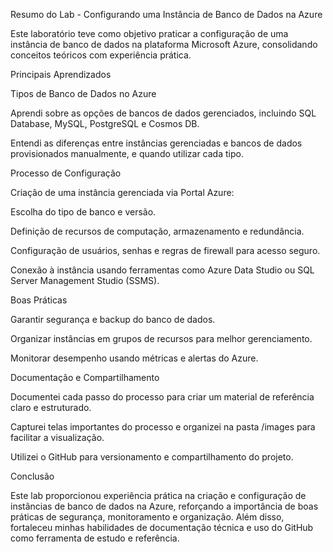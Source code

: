 Resumo do Lab - Configurando uma Instância de Banco de Dados na Azure

Este laboratório teve como objetivo praticar a configuração de uma instância de banco de dados na plataforma Microsoft Azure, consolidando conceitos teóricos com experiência prática.

Principais Aprendizados

Tipos de Banco de Dados no Azure

Aprendi sobre as opções de bancos de dados gerenciados, incluindo SQL Database, MySQL, PostgreSQL e Cosmos DB.

Entendi as diferenças entre instâncias gerenciadas e bancos de dados provisionados manualmente, e quando utilizar cada tipo.

Processo de Configuração

Criação de uma instância gerenciada via Portal Azure:

Escolha do tipo de banco e versão.

Definição de recursos de computação, armazenamento e redundância.

Configuração de usuários, senhas e regras de firewall para acesso seguro.

Conexão à instância usando ferramentas como Azure Data Studio ou SQL Server Management Studio (SSMS).

Boas Práticas

Garantir segurança e backup do banco de dados.

Organizar instâncias em grupos de recursos para melhor gerenciamento.

Monitorar desempenho usando métricas e alertas do Azure.

Documentação e Compartilhamento

Documentei cada passo do processo para criar um material de referência claro e estruturado.

Capturei telas importantes do processo e organizei na pasta /images para facilitar a visualização.

Utilizei o GitHub para versionamento e compartilhamento do projeto.

Conclusão

Este lab proporcionou experiência prática na criação e configuração de instâncias de banco de dados na Azure, reforçando a importância de boas práticas de segurança, monitoramento e organização. Além disso, fortaleceu minhas habilidades de documentação técnica e uso do GitHub como ferramenta de estudo e referência.
